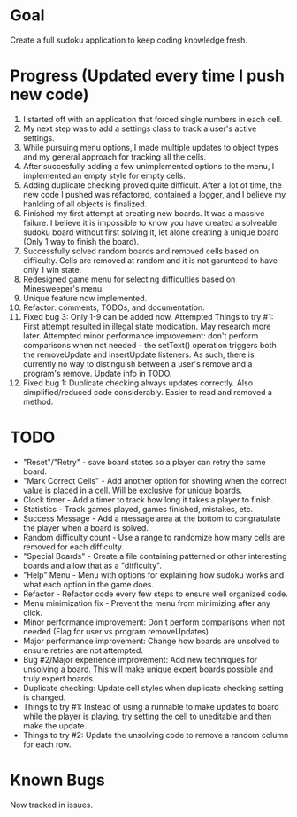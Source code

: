 # Goal
Create a full sudoku application to keep coding knowledge fresh.

# Progress (Updated every time I push new code)
1. I started off with an application that forced single numbers in each cell.
2. My next step was to add a settings class to track a user's active settings.
3. While pursuing menu options, I made multiple updates to object types and my general approach for tracking all the cells.
4. After succesfully adding a few unimplemented options to the menu, I implemented an empty style for empty cells.
5. Adding duplicate checking proved quite difficult. After a lot of time, the new code I pushed was refactored, contained a logger, and I believe my hanlding of all objects is finalized.
6. Finished my first attempt at creating new boards. It was a massive failure. I believe it is impossible to know you have created a solveable sudoku board without first solving it, let alone creating a unique board (Only 1 way to finish the board).
7. Successfully solved random boards and removed cells based on difficulty. Cells are removed at random and it is not garunteed to have only 1 win state.
8. Redesigned game menu for selecting difficulties based on Minesweeper's menu.
9. Unique feature now implemented.
10. Refactor: comments, TODOs, and documentation.
11. Fixed bug 3: Only 1-9 can be added now. Attempted Things to try #1: First attempt resulted in illegal state modication. May research more later.
Attempted minor performance improvement: don't perform comparisons when not needed - the setText() operation triggers both the removeUpdate and insertUpdate listeners. As such, there is currently no way to distinguish between a user's remove and a program's remove. Update info in TODO.
12. Fixed bug 1: Duplicate checking always updates correctly. Also simplified/reduced code considerably. Easier to read and removed a method.


# TODO
* "Reset"/"Retry" - save board states so a player can retry the same board.
* "Mark Correct Cells" - Add another option for showing when the correct value is placed in a cell. Will be exclusive for unique boards.
* Clock timer - Add a timer to track how long it takes a player to finish.
* Statistics - Track games played, games finished, mistakes, etc. 
* Success Message - Add a message area at the bottom to congratulate the player when a board is solved.
* Random difficulty count - Use a range to randomize how many cells are removed for each difficulty.
* "Special Boards" - Create a file containing patterned or other interesting boards and allow that as a "difficulty".
* "Help" Menu - Menu with options for explaining how sudoku works and what each option in the game does.
* Refactor - Refactor code every few steps to ensure well organized code.
* Menu minimization fix - Prevent the menu from minimizing after any click.
* Minor performance improvement: Don't perform comparisons when not needed (Flag for user vs program removeUpdates)
* Major performance improvement: Change how boards are unsolved to ensure retries are not attempted.
* Bug #2/Major experience improvement: Add new techniques for unsolving a board. This will make unique expert boards possible and truly expert boards.
* Duplicate checking: Update cell styles when duplicate checking setting is changed.
* Things to try #1: Instead of using a runnable to make updates to board while the player is playing, try setting the cell to uneditable and then make the update.
* Things to try #2: Update the unsolving code to remove a random column for each row.


# Known Bugs
Now tracked in issues.
